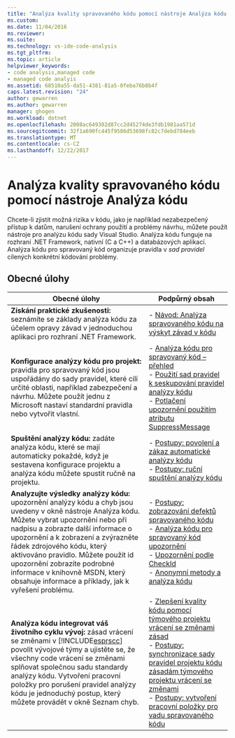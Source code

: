 ```yaml
---
title: "Analýza kvality spravovaného kódu pomocí nástroje Analýza kódu | Microsoft Docs"
ms.custom: 
ms.date: 11/04/2016
ms.reviewer: 
ms.suite: 
ms.technology: vs-ide-code-analysis
ms.tgt_pltfrm: 
ms.topic: article
helpviewer_keywords:
- code analysis,managed code
- managed code analyis
ms.assetid: 68510a55-da51-4381-81a5-0feba76b8b4f
caps.latest.revision: "24"
author: gewarren
ms.author: gewarren
manager: ghogen
ms.workload: dotnet
ms.openlocfilehash: 2008ac649302d87cc2d45274de3fdb1981aa571d
ms.sourcegitcommit: 32f1a690fc445f9586d53698fc82c7debd784eeb
ms.translationtype: MT
ms.contentlocale: cs-CZ
ms.lasthandoff: 12/22/2017
---
```

# <a name="analyzing-managed-code-quality-by-using-code-analysis"></a>Analýza kvality spravovaného kódu pomocí nástroje Analýza kódu
Chcete-li zjistit možná rizika v kódu, jako je například nezabezpečený přístup k datům, narušení ochrany použití a problémy návrhu, můžete použít nástroje pro analýzu kódu sady Visual Studio. Analýza kódu funguje na rozhraní .NET Framework, nativní (C a C++) a databázových aplikací. Analýza kódu pro spravovaný kód organizuje pravidla v *sad pravidel* cílených konkrétní kódování problémy.  
  
## <a name="common-tasks"></a>Obecné úlohy  
  
|Obecné úlohy|Podpůrný obsah|  
|------------------|------------------------|  
|**Získání praktické zkušenosti:** seznámíte se základy analýza kódu za účelem opravy závad v jednoduchou aplikaci pro rozhraní .NET Framework.|-   [Návod: Analýza spravovaného kódu na výskyt závad v kódu](../code-quality/walkthrough-analyzing-managed-code-for-code-defects.md)|  
|**Konfigurace analýzy kódu pro projekt:** pravidla pro spravovaný kód jsou uspořádány do sady pravidel, které cílí určité oblasti, například zabezpečení a návrhu. Můžete použít jednu z Microsoft nastaví standardní pravidla nebo vytvořit vlastní.|-   [Analýza kódu pro spravovaný kód – přehled](../code-quality/code-analysis-for-managed-code-overview.md)<br />-   [Použití sad pravidel k seskupování pravidel analýzy kódu](../code-quality/using-rule-sets-to-group-code-analysis-rules.md)<br />-   [Potlačení upozornění použitím atributu SuppressMessage](../code-quality/suppress-warnings-by-using-the-suppressmessage-attribute.md)|  
|**Spuštění analýzy kódu:** zadáte analýza kódu, které se mají automaticky pokaždé, když je sestavena konfigurace projektu a analýza kódu můžete spustit ručně na projektu.|-   [Postupy: povolení a zákaz automatické analýzy kódu](../code-quality/how-to-enable-and-disable-automatic-code-analysis-for-managed-code.md)<br />-   [Postupy: ruční spuštění analýzy kódu](../code-quality/how-to-run-code-analysis-manually-for-managed-code.md)|  
|**Analyzujte výsledky analýzy kódu:** upozornění analýzy kódu a chyb jsou uvedeny v okně nástroje Analýza kódu. Můžete vybrat upozornění nebo při nadpisu a zobrazte další informace o upozornění a k zobrazení a zvýrazněte řádek zdrojového kódu, který aktivováno pravidlo. Můžete použít id upozornění zobrazíte podrobné informace v knihovně MSDN, který obsahuje informace a příklady, jak k vyřešení problému.|-   [Postupy: zobrazování defektů spravovaného kódu](../code-quality/how-to-view-managed-code-defects.md)<br />-   [Analýza kódu pro spravovaný kód upozornění](../code-quality/code-analysis-for-managed-code-warnings.md)<br />-   [Upozornění podle CheckId](../code-quality/code-analysis-warnings-for-managed-code-by-checkid.md)<br />-   [Anonymní metody a analýza kódu](../code-quality/anonymous-methods-and-code-analysis.md)|  
|**Analýza kódu integrovat váš životního cyklu vývoj:** zásad vrácení se změnami v [!INCLUDE[esprscc](../code-quality/includes/esprscc_md.md)] povolit vývojové týmy a ujistěte se, že všechny code vrácení se změnami splňovat společnou sadu standardy analýzy kódu. Vytvoření pracovní položky pro porušení pravidel analýzy kódu je jednoduchý postup, který můžete provádět v okně Seznam chyb.|-   [Zlepšení kvality kódu pomocí týmového projektu vrácení se změnami zásad](../code-quality/enhancing-code-quality-with-team-project-check-in-policies.md)<br />-   [Postupy: synchronizace sady pravidel projektu kódu zásadám týmového projektu vrácení se změnami](../code-quality/how-to-synchronize-code-project-rule-sets-with-team-project-check-in-policy.md)<br />-   [Postupy: vytvoření pracovní položky pro vadu spravovaného kódu](../code-quality/how-to-create-a-work-item-for-a-managed-code-defect.md)|